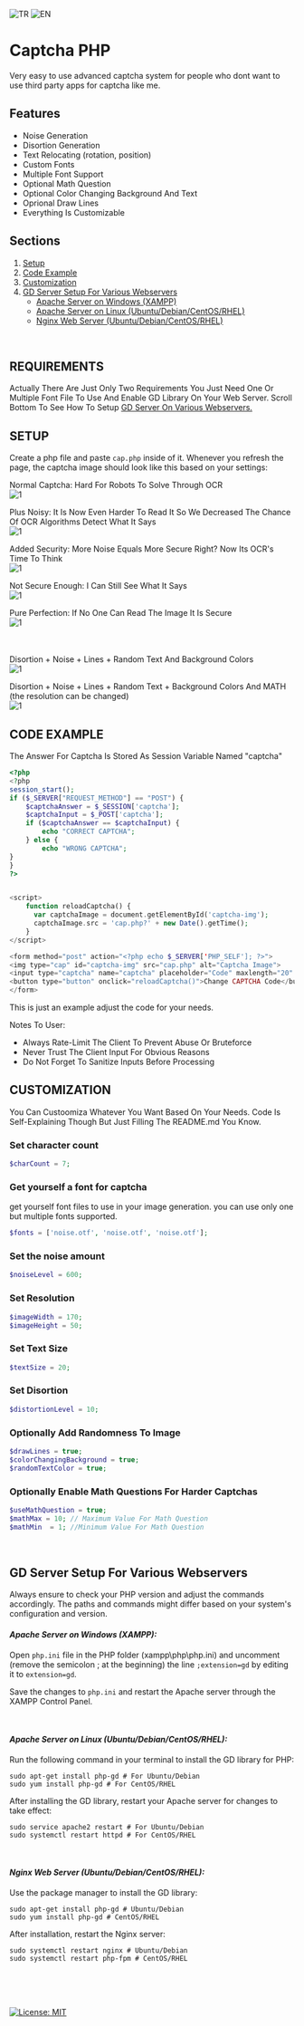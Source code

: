 ![TR](https://img.shields.io/badge/README-T%C3%BCrk%C3%A7e-blue?link=https%3A%2F%2Fgithub.com%2FLebweuh%2FCaptcha-PHP%2Fblob%2Fmain%2FREADME.tr.md)
![EN](https://img.shields.io/badge/README-English-blue?link=https%3A%2F%2Fgithub.com%2FLebweuh%2FCaptcha-PHP%2Fblob%2Fmain%2FREADME.md)


# Captcha PHP
Very easy to use advanced captcha system for people who dont want to use third party apps for captcha like me.

## Features

- Noise Generation
- Disortion Generation
- Text Relocating (rotation, position)
- Custom Fonts
- Multiple Font Support
- Optional Math Question
- Optional Color Changing Background And Text
- Oprional Draw Lines
- Everything Is Customizable

## Sections
1. [Setup](#setup) <br />
2. [Code Example](#code-example) <br />
3. [Customization](#customization) <br />
4. [GD Server Setup For Various Webservers](#gd-server-setup-for-various-webservers) <br />
    - [Apache Server on Windows (XAMPP)](#apache-server-on-windows-xampp) <br />
    - [Apache Server on Linux (Ubuntu/Debian/CentOS/RHEL)](#apache-server-on-linux-ubuntudebiancentosrhel) <br />
    - [Nginx Web Server (Ubuntu/Debian/CentOS/RHEL)](#nginx-web-server-ubuntudebiancentosrhel) <br />
<br />

## **REQUIREMENTS**
Actually There Are Just Only Two Requirements You Just Need One Or Multiple Font File To Use And Enable GD Library On Your Web Server. Scroll Bottom To See How To Setup [GD Server On Various Webservers.](#gd-server-setup-for-various-webservers) 
<br />


## **SETUP**
Create a php file and paste ```cap.php``` inside of it. Whenever you refresh the page, the captcha image should look like this based on your settings:

Normal Captcha: Hard For Robots To Solve Through OCR<br />
![1](https://raw.githubusercontent.com/Lebweuh/Captcha-PHP/main/example%20images/cap.png)

Plus Noisy: It Is Now Even Harder To Read It So We Decreased The Chance Of OCR Algorithms Detect What It Says<br />
![1](https://raw.githubusercontent.com/Lebweuh/Captcha-PHP/main/example%20images/cap2.png)

Added Security: More Noise Equals More Secure Right? Now Its OCR's Time To Think<br />
![1](https://raw.githubusercontent.com/Lebweuh/Captcha-PHP/main/example%20images/cap3.png)

Not Secure Enough: I Can Still See What It Says<br />
![1](https://raw.githubusercontent.com/Lebweuh/Captcha-PHP/main/example%20images/cap4.png)

Pure Perfection: If No One Can Read The Image It Is Secure<br />
![1](https://raw.githubusercontent.com/Lebweuh/Captcha-PHP/main/example%20images/cap5.png) <br /> <br /><br />

Disortion + Noise + Lines + Random Text And Background Colors<br />
![1](https://raw.githubusercontent.com/Lebweuh/Captcha-PHP/main/example%20images/cap6.png) <br />

Disortion + Noise + Lines + Random Text + Background Colors And MATH (the resolution can be changed)<br />
![1](https://raw.githubusercontent.com/Lebweuh/Captcha-PHP/main/example%20images/cap7.png) <br />

## **CODE EXAMPLE**
The Answer For Captcha Is Stored As Session Variable Named "captcha"
```php
<?php
<?php
session_start();
if ($_SERVER["REQUEST_METHOD"] == "POST") {
    $captchaAnswer = $_SESSION['captcha'];
    $captchaInput = $_POST['captcha'];
    if ($captchaAnswer == $captchaInput) {
        echo "CORRECT CAPTCHA";
    } else {
        echo "WRONG CAPTCHA";
}
}
?>


<script>
    function reloadCaptcha() {
      var captchaImage = document.getElementById('captcha-img');
      captchaImage.src = 'cap.php?' + new Date().getTime();
    }
</script>

<form method="post" action="<?php echo $_SERVER['PHP_SELF']; ?>">
<img type="cap" id="captcha-img" src="cap.php" alt="Captcha Image">
<input type="captcha" name="captcha" placeholder="Code" maxlength="20" required>
<button type="button" onclick="reloadCaptcha()">Change CAPTCHA Code</button>
</form>
```
This is just an example adjust the code for your needs.

Notes To User:
- Always Rate-Limit The Client To Prevent Abuse Or Bruteforce
- Never Trust The Client Input For Obvious Reasons
- Do Not Forget To Sanitize Inputs Before Processing <br />

## **CUSTOMIZATION**
You Can Custoomiza Whatever You Want Based On Your Needs. Code Is Self-Explaining Though But Just Filling The README.md You Know.

### Set character count

```php
$charCount = 7;
```

### Get yourself a font for captcha
get yourself font files to use in your image generation. you can use only one but multiple fonts supported.
```php
$fonts = ['noise.otf', 'noise.otf', 'noise.otf'];
```

### Set the noise amount

```php
$noiseLevel = 600;
```

### Set Resolution
```php
$imageWidth = 170;
$imageHeight = 50;
```

### Set Text Size
```php
$textSize = 20;
```


### Set Disortion
```php
$distortionLevel = 10;
```


### Optionally Add Randomness To Image
```php
$drawLines = true;
$colorChangingBackground = true;
$randomTextColor = true;
```


### Optionally Enable Math Questions For Harder Captchas
```php
$useMathQuestion = true;
$mathMax = 10; // Maximum Value For Math Question
$mathMin  = 1; //Minimum Value For Math Question
```
<br />

## **GD Server Setup For Various Webservers**
Always ensure to check your PHP version and adjust the commands accordingly. The paths and commands might differ based on your system's configuration and version.

#### *Apache Server on Windows (XAMPP):*
Open `php.ini` file in the PHP folder (xampp\php\php.ini) and uncomment (remove the semicolon ; at the beginning) the line `;extension=gd` by editing it to `extension=gd`.

Save the changes to `php.ini` and restart the Apache server through the XAMPP Control Panel.

<br />

#### *Apache Server on Linux (Ubuntu/Debian/CentOS/RHEL):*
Run the following command in your terminal to install the GD library for PHP: 
```
sudo apt-get install php-gd # For Ubuntu/Debian
sudo yum install php-gd # For CentOS/RHEL
```
After installing the GD library, restart your Apache server for changes to take effect:
```
sudo service apache2 restart # For Ubuntu/Debian
sudo systemctl restart httpd # For CentOS/RHEL
```
<br />


#### *Nginx Web Server (Ubuntu/Debian/CentOS/RHEL):*
Use the package manager to install the GD library:
```
sudo apt-get install php-gd # Ubuntu/Debian
sudo yum install php-gd # CentOS/RHEL
```
 After installation, restart the Nginx server:
```
sudo systemctl restart nginx # Ubuntu/Debian
sudo systemctl restart php-fpm # CentOS/RHEL
```

<br />
<br />
<br />


 [![License: MIT](https://img.shields.io/badge/License-MIT-yellow.svg)](https://opensource.org/licenses/MIT)


